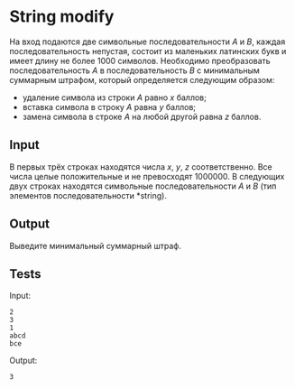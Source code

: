 # String modify
На вход подаются две символьные последовательности $A$ и $B$, каждая последовательность непустая, состоит из маленьких латинских букв и имеет длину не более $1000$ символов. Необходимо преобразовать последовательность $A$ в последовательность $B$ с минимальным суммарным штрафом, который определяется следующим образом:

* удаление символа из строки $A$ равно $x$ баллов;
* вставка символа в строку $A$ равна $y$ баллов;
* замена символа в строке $A$ на любой другой равна $z$ баллов.

## Input
В первых трёх строках находятся числа $x$, $y$, $z$ соответственно. Все числа целые положительные и не превосходят $1 000 000$.
В следующих двух строках находятся символьные последовательности $A$ и $B$ (тип элементов последовательности *string).

## Output
Выведите минимальный суммарный штраф.

## Tests
Input:
```
2
3
1
abcd
bce
```
Output:
```
3
```
